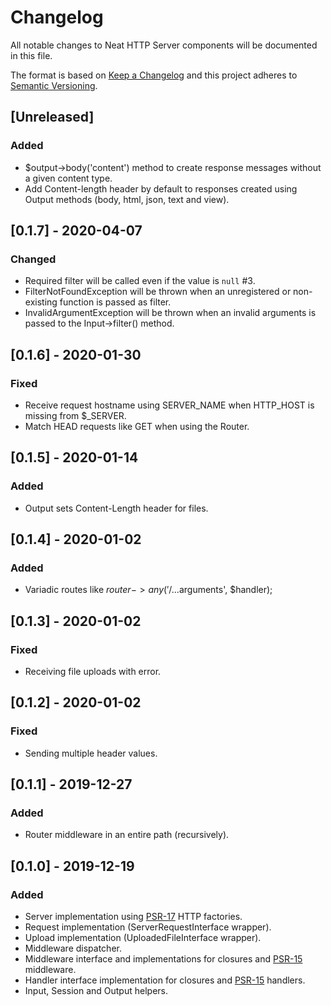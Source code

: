 # Changelog
All notable changes to Neat HTTP Server components will be documented in this file.

The format is based on [Keep a Changelog](https://keepachangelog.com/en/1.0.0/)
and this project adheres to [Semantic Versioning](https://semver.org/spec/v2.0.0.html).

## [Unreleased]
### Added
- $output->body('content') method to create response messages without a given content type.
- Add Content-length header by default to responses created using Output methods (body, html, json, text and view).

## [0.1.7] - 2020-04-07
### Changed
- Required filter will be called even if the value is `null` #3.
- FilterNotFoundException will be thrown when an unregistered or non-existing function is passed as filter.
- InvalidArgumentException will be thrown when an invalid arguments is passed to the Input->filter() method.

## [0.1.6] - 2020-01-30
### Fixed
- Receive request hostname using SERVER_NAME when HTTP_HOST is missing from $_SERVER.
- Match HEAD requests like GET when using the Router.

## [0.1.5] - 2020-01-14
### Added
- Output sets Content-Length header for files.

## [0.1.4] - 2020-01-02
### Added
- Variadic routes like $router->any('/...$arguments', $handler);

## [0.1.3] - 2020-01-02
### Fixed
- Receiving file uploads with error.

## [0.1.2] - 2020-01-02
### Fixed
- Sending multiple header values.

## [0.1.1] - 2019-12-27
### Added
- Router middleware in an entire path (recursively).

## [0.1.0] - 2019-12-19
### Added
- Server implementation using [PSR-17](https://www.php-fig.org/psr/psr-17/) HTTP factories.
- Request implementation (ServerRequestInterface wrapper).
- Upload implementation (UploadedFileInterface wrapper).
- Middleware dispatcher.
- Middleware interface and implementations for closures and [PSR-15](https://www.php-fig.org/psr/psr-15/) middleware.
- Handler interface implementation for closures and [PSR-15](https://www.php-fig.org/psr/psr-15/) handlers.
- Input, Session and Output helpers.
